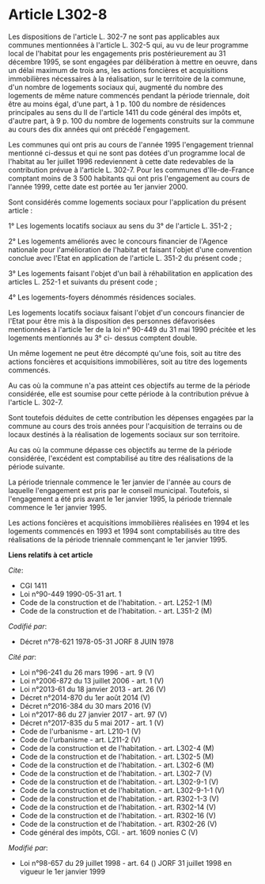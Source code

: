 # Article L302-8

Les dispositions de l'article L. 302-7 ne sont pas applicables aux communes mentionnées à l'article L. 302-5 qui, au vu de
leur programme local de l'habitat pour les engagements pris postérieurement au 31 décembre 1995, se sont engagées par
délibération à mettre en oeuvre, dans un délai maximum de trois ans, les actions foncières et acquisitions immobilières
nécessaires à la réalisation, sur le territoire de la commune, d'un nombre de logements sociaux qui, augmenté du nombre des
logements de même nature commencés pendant la période triennale, doit être au moins égal, d'une part, à 1 p. 100 du nombre de
résidences principales au sens du II de l'article 1411 du code général des impôts et, d'autre part, à 9 p. 100 du nombre de
logements construits sur la commune au cours des dix années qui ont précédé l'engagement.

Les communes qui ont pris au cours de l'année 1995 l'engagement triennal mentionné ci-dessus et qui ne sont pas dotées d'un
programme local de l'habitat au 1er juillet 1996 redeviennent à cette date redevables de la contribution prévue à l'article
L. 302-7. Pour les communes d'Ile-de-France comptant moins de 3 500 habitants qui ont pris l'engagement au cours de l'année
1999, cette date est portée au 1er janvier 2000.

Sont considérés comme logements sociaux pour l'application du présent article :

1° Les logements locatifs sociaux au sens du 3° de l'article L. 351-2 ;

2° Les logements améliorés avec le concours financier de l'Agence nationale pour l'amélioration de l'habitat et faisant
l'objet d'une convention conclue avec l'Etat en application de l'article L. 351-2 du présent code ;

3° Les logements faisant l'objet d'un bail à réhabilitation en application des articles L. 252-1 et suivants du présent
code ;

4° Les logements-foyers dénommés résidences sociales.

Les logements locatifs sociaux faisant l'objet d'un concours financier de l'Etat pour être mis à la disposition des personnes
défavorisées mentionnées à l'article 1er de la loi n° 90-449 du 31 mai 1990 précitée et les logements mentionnés au 3° ci-
dessus comptent double.

Un même logement ne peut être décompté qu'une fois, soit au titre des actions foncières et acquisitions immobilières, soit au
titre des logements commencés.

Au cas où la commune n'a pas atteint ces objectifs au terme de la période considérée, elle est soumise pour cette période à
la contribution prévue à l'article L. 302-7.

Sont toutefois déduites de cette contribution les dépenses engagées par la commune au cours des trois années pour
l'acquisition de terrains ou de locaux destinés à la réalisation de logements sociaux sur son territoire.

Au cas où la commune dépasse ces objectifs au terme de la période considérée, l'excédent est comptabilisé au titre des
réalisations de la période suivante.

La période triennale commence le 1er janvier de l'année au cours de laquelle l'engagement est pris par le conseil municipal.
Toutefois, si l'engagement a été pris avant le 1er janvier 1995, la période triennale commence le 1er janvier 1995.

Les actions foncières et acquisitions immobilières réalisées en 1994 et les logements commencés en 1993 et 1994 sont
comptabilisés au titre des réalisations de la période triennale commençant le 1er janvier 1995.

**Liens relatifs à cet article**

_Cite_:

  - CGI 1411
  - Loi n°90-449 1990-05-31 art. 1
  - Code de la construction et de l'habitation. - art. L252-1 (M)
  - Code de la construction et de l'habitation. - art. L351-2 (M)

_Codifié par_:

  - Décret n°78-621 1978-05-31 JORF 8 JUIN 1978

_Cité par_:

  - Loi n°96-241 du 26 mars 1996 - art. 9 (V)
  - Loi n°2006-872 du 13 juillet 2006 - art. 1 (V)
  - Loi n°2013-61 du 18 janvier 2013 - art. 26 (V)
  - Décret n°2014-870 du 1er août 2014 (V)
  - Décret n°2016-384 du 30 mars 2016 (V)
  - Loi n°2017-86 du 27 janvier 2017 - art. 97 (V)
  - Décret n°2017-835 du 5 mai 2017 - art. 1 (V)
  - Code de l'urbanisme - art. L210-1 (V)
  - Code de l'urbanisme - art. L211-2 (V)
  - Code de la construction et de l'habitation. - art. L302-4 (M)
  - Code de la construction et de l'habitation. - art. L302-5 (M)
  - Code de la construction et de l'habitation. - art. L302-6 (M)
  - Code de la construction et de l'habitation. - art. L302-7 (V)
  - Code de la construction et de l'habitation. - art. L302-9-1 (V)
  - Code de la construction et de l'habitation. - art. L302-9-1-1 (V)
  - Code de la construction et de l'habitation. - art. R302-1-3 (V)
  - Code de la construction et de l'habitation. - art. R302-14 (V)
  - Code de la construction et de l'habitation. - art. R302-16 (V)
  - Code de la construction et de l'habitation. - art. R302-26 (V)
  - Code général des impôts, CGI. - art. 1609 nonies C (V)

_Modifié par_:

  - Loi n°98-657 du 29 juillet 1998 - art. 64 () JORF 31 juillet 1998 en vigueur le 1er janvier 1999
